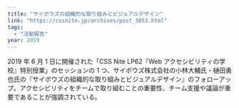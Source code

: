 ```yaml
---
title: "サイボウズの組織的な取り組みとビジュアルデザイン"
link: "https://cssnite.jp/archives/post_3053.html"
tags:
  - "活動報告"
year: 2019
---
```


2019 年 6 月 1 日に開催された「CSS Nite LP62『Web アクセシビリティの学校』特別授業」のセッションの 1 つ、サイボウズ株式会社の小林大輔氏・樋田勇也氏の『サイボウズの組織的な取り組みとビジュアルデザイン』のフォローアップ。アクセシビリティをチームで取り組むことの重要性、チーム支援や議論が重要であることが強調されている。
